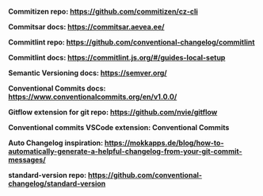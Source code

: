 **Commitizen repo: https://github.com/commitizen/cz-cli**

**Commitsar docs: https://commitsar.aevea.ee/**


**Commitlint repo: https://github.com/conventional-changelog/commitlint**

**Commitlint docs: https://commitlint.js.org/#/guides-local-setup**

**Semantic Versioning docs: https://semver.org/**

**Conventional Commits docs: https://www.conventionalcommits.org/en/v1.0.0/**

**Gitflow extension for git repo: https://github.com/nvie/gitflow**

**Conventional commits VSCode extension: Conventional Commits**

**Auto Changelog inspiration: https://mokkapps.de/blog/how-to-automatically-generate-a-helpful-changelog-from-your-git-commit-messages/**

**standard-version repo: https://github.com/conventional-changelog/standard-version**
